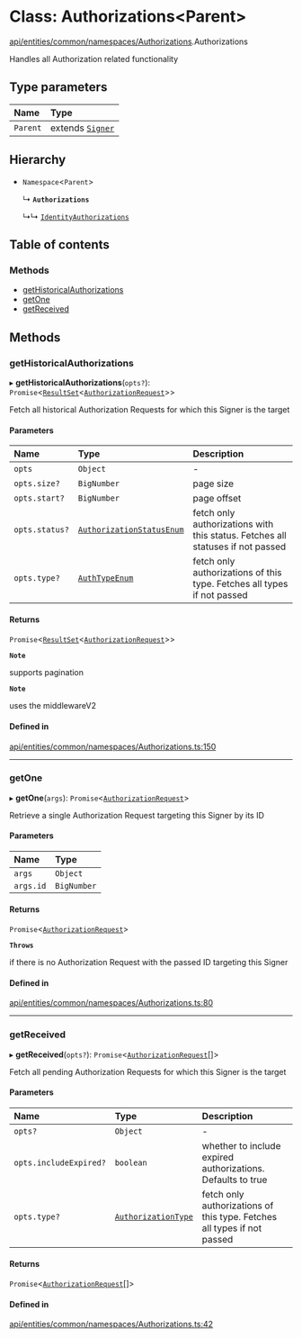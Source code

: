 # Class: Authorizations\<Parent\>

[api/entities/common/namespaces/Authorizations](../wiki/api.entities.common.namespaces.Authorizations).Authorizations

Handles all Authorization related functionality

## Type parameters

| Name | Type |
| :------ | :------ |
| `Parent` | extends [`Signer`](../wiki/api.entities.types#signer) |

## Hierarchy

- `Namespace`\<`Parent`\>

  ↳ **`Authorizations`**

  ↳↳ [`IdentityAuthorizations`](../wiki/api.entities.Identity.IdentityAuthorizations.IdentityAuthorizations)

## Table of contents

### Methods

- [getHistoricalAuthorizations](../wiki/api.entities.common.namespaces.Authorizations.Authorizations#gethistoricalauthorizations)
- [getOne](../wiki/api.entities.common.namespaces.Authorizations.Authorizations#getone)
- [getReceived](../wiki/api.entities.common.namespaces.Authorizations.Authorizations#getreceived)

## Methods

### getHistoricalAuthorizations

▸ **getHistoricalAuthorizations**(`opts?`): `Promise`\<[`ResultSet`](../wiki/api.entities.types.ResultSet)\<[`AuthorizationRequest`](../wiki/api.entities.AuthorizationRequest.AuthorizationRequest)\>\>

Fetch all historical Authorization Requests for which this Signer is the target

#### Parameters

| Name | Type | Description |
| :------ | :------ | :------ |
| `opts` | `Object` | - |
| `opts.size?` | `BigNumber` | page size |
| `opts.start?` | `BigNumber` | page offset |
| `opts.status?` | [`AuthorizationStatusEnum`](../wiki/types.AuthorizationStatusEnum) | fetch only authorizations with this status. Fetches all statuses if not passed |
| `opts.type?` | [`AuthTypeEnum`](../wiki/types.AuthTypeEnum) | fetch only authorizations of this type. Fetches all types if not passed |

#### Returns

`Promise`\<[`ResultSet`](../wiki/api.entities.types.ResultSet)\<[`AuthorizationRequest`](../wiki/api.entities.AuthorizationRequest.AuthorizationRequest)\>\>

**`Note`**

supports pagination

**`Note`**

uses the middlewareV2

#### Defined in

[api/entities/common/namespaces/Authorizations.ts:150](https://github.com/PolymeshAssociation/polymesh-sdk/blob/f8a937f04/src/api/entities/common/namespaces/Authorizations.ts#L150)

___

### getOne

▸ **getOne**(`args`): `Promise`\<[`AuthorizationRequest`](../wiki/api.entities.AuthorizationRequest.AuthorizationRequest)\>

Retrieve a single Authorization Request targeting this Signer by its ID

#### Parameters

| Name | Type |
| :------ | :------ |
| `args` | `Object` |
| `args.id` | `BigNumber` |

#### Returns

`Promise`\<[`AuthorizationRequest`](../wiki/api.entities.AuthorizationRequest.AuthorizationRequest)\>

**`Throws`**

if there is no Authorization Request with the passed ID targeting this Signer

#### Defined in

[api/entities/common/namespaces/Authorizations.ts:80](https://github.com/PolymeshAssociation/polymesh-sdk/blob/f8a937f04/src/api/entities/common/namespaces/Authorizations.ts#L80)

___

### getReceived

▸ **getReceived**(`opts?`): `Promise`\<[`AuthorizationRequest`](../wiki/api.entities.AuthorizationRequest.AuthorizationRequest)[]\>

Fetch all pending Authorization Requests for which this Signer is the target

#### Parameters

| Name | Type | Description |
| :------ | :------ | :------ |
| `opts?` | `Object` | - |
| `opts.includeExpired?` | `boolean` | whether to include expired authorizations. Defaults to true |
| `opts.type?` | [`AuthorizationType`](../wiki/api.entities.types.AuthorizationType) | fetch only authorizations of this type. Fetches all types if not passed |

#### Returns

`Promise`\<[`AuthorizationRequest`](../wiki/api.entities.AuthorizationRequest.AuthorizationRequest)[]\>

#### Defined in

[api/entities/common/namespaces/Authorizations.ts:42](https://github.com/PolymeshAssociation/polymesh-sdk/blob/f8a937f04/src/api/entities/common/namespaces/Authorizations.ts#L42)

